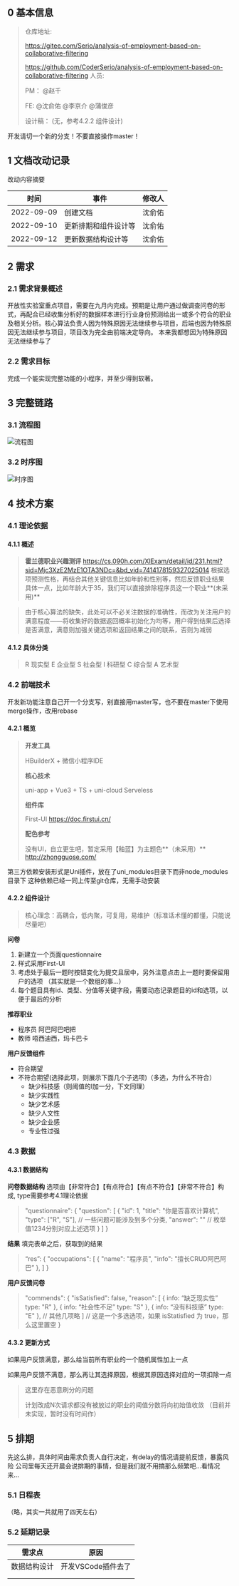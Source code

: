 ##  0 基本信息

> 仓库地址:  
>
> https://gitee.com/Serio/analysis-of-employment-based-on-collaborative-filtering
>
> https://github.com/CoderSerio/analysis-of-employment-based-on-collaborative-filtering
> 人员:
>
>    PM： @赵千 
>
> 	FE:  @沈俞佑 @李京介 @蒲俊彦 
>
> 设计稿：
> (无，参考4.2.2 组件设计)

开发请切一个新的分支！不要直接操作master！

## 1 文档改动记录

改动内容摘要

| 时间       | 事件                 | 修改人 |
| ---------- | -------------------- | ------ |
| 2022-09-09 | 创建文档             | 沈俞佑 |
| 2022-09-10 | 更新排期和组件设计等 | 沈俞佑 |
| 2022-09-12 | 更新数据结构设计等   | 沈俞佑 |



## 2 需求

### 2.1 需求背景概述 

开放性实验室重点项目，需要在九月内完成。预期是让用户通过做调查问卷的形式，再配合已经收集分析好的数据样本进行行业身份预测给出一或多个符合的职业及相关分析。核心算法负责人因为特殊原因无法继续参与项目，后端也因为特殊原因无法继续参与项目，项目改为完全由前端决定导向。
本来我都想因为特殊原因无法继续参与了

### 2.2 需求目标

完成一个能实现完整功能的小程序，并至少得到软著。

## 3 完整链路

### 3.1 流程图
![流程图](./repo/流程图.jpg)
### 3.2 时序图
![时序图](./repo/时序图.jpg)

## 4 技术方案

### 4.1 理论依据
#### 4.1.1 概述
> **霍兰德职业兴趣测评**
> https://cs.090h.com/XlExam/detail/id/231.html?sid=Mjc3XzE2MzE1OTA3NDc=&bd_vid=7414178159327025014
> 根据选项预测性格，再结合其他关键信息比如年龄和性别等，然后反馈职业结果
> 具体一点，比如年龄大于35，我们可以直接排除程序员这一个职业**(未采用)**

> 由于核心算法的缺失，此处可以不必关注数据的准确性，而改为关注用户的满意程度——将收集好的数据返回概率初始化为均等，用户得到结果后选择是否满意，满意则加强关键选项和返回结果之间的联系，否则为减弱 

#### 4.1.2 具体分类

> R 现实型
> E 企业型
> S 社会型
> I 科研型
> C 综合型
> A 艺术型

### 4.2 前端技术

开发新功能注意自己开一个分支写，别直接用master写，也不要在master下使用merge操作，改用rebase

#### 4.2.1 概览

> **开发工具**
>
> HBuilderX + 微信小程序IDE
>
> **核心技术**
>
> uni-app + Vue3 + TS + uni-cloud Serveless
>
> **组件库**
>
> First-UI
> https://doc.firstui.cn/
>
> **配色参考**
>
> 没有UI，自立更生吧，暂定采用【釉蓝】为主题色**（未采用）**
> http://zhongguose.com/

第三方依赖安装形式是Uni插件，放在了uni_modules目录下而非node_modules目录下
这种依赖已经一同上传至git仓库，无需手动安装

#### 4.2.2 组件设计

> 核心理念：高耦合，低内聚，可复用，易维护（标准话术懂的都懂，只能说尽量吧）

**问卷**

1. 新建立一个页面questionnaire
2. 样式采用First-UI
3. 考虑处于最后一题时按钮变化为提交且居中，另外注意点击上一题时要保留用户的选项
     （其实就是一个数组的事...）
4. 每个题目具有id、类型、分值等关键字段，需要动态记录题目的id和选项，以便于最后的分析

**推荐职业**

- 程序员
阿巴阿巴吧把
- 教师
唔西迪西，玛卡巴卡

**用户反馈组件**

- 符合期望
- 不符合期望(选择此项，则展示下面几个子选项)（多选，为什么不符合）
  - 缺少科技感（则阈值的I加一分，下文同理）
  - 缺少实践性
  - 缺少艺术感
  - 缺少人文性
  - 缺少企业感
  - 专业性过强

### 4.3 数据

#### 4.3.1 数据结构

**问卷数据结构**
选项由【非常符合】【有点符合】【有点不符合】【非常不符合】构成, type需要参考4.1理论依据

> "questionnaire": {
>     "question": [
>         {
>             "id": 1,
>             "title": "你是否喜欢计算机",
>             "type": ["R", "S"],  // 一些问题可能涉及到多个分类,
>             "answer": "" // 枚举值1234分别对应上述选项
>         }
>     ]
> }

**结果**
填完表单之后，获取到的结果

> “res”: {
>     "occupations": [
>       {
>         "name": "程序员",
>         "info": "擅长CRUD阿巴阿巴”
>       },
>     ]
> }

**用户反馈问卷**

> "commends": {
>     "isSatisfied": false,
>     "reason": [
>           {
>             info: “缺乏现实性”
>             type: "R"
>           },
>           {
>             info: “社会性不足”
>             type: "S" 
>           },
>           {
>             info: “没有科技感”
>             type: "E" 
>           },
>           // 其他几项略
>       ]  // 这是一个多选选项，如果 isStatisfied 为 true，那么这里置空
> }

#### 4.3.2 更新方式

如果用户反馈满意，那么给当前所有职业的一个随机属性加上一点

如果用户反馈不满意，那么再让其选择原因，根据其原因选择对应的一项扣除一点

> 这里存在恶意刷分的问题
>
> 计划改成N次请求都没有被放过的职业的阈值分数将向初始值收敛
> （目前并未实现，暂时没有时间作）

## 5 排期

先这么排，具体时间由需求负责人自行决定，有delay的情况请提前反馈，暴露风险
公司里每天还开晨会说排期的事情，但是我们就不用搞那么频繁吧...看情况来...
### 5.1 日程表
（略，其实一共就用了四天左右）

### 5.2 延期记录

| 需求点       | 原因               |
| ------------ | ------------------ |
| 数据结构设计 | 开发VSCode插件去了 |
|              |                    |
|              |                    |





